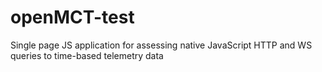 # openMCT-test
Single page JS application for assessing native JavaScript HTTP and WS queries to time-based telemetry data
